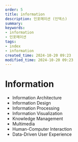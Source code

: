 ```yaml
---
order: 5
title: information
description: 인포메이션 (인덱스)
summary:
keywords:
- information
- 인포메이션
tags:
- index
- information
created_time: 2024-10-20 09:23
modified_time: 2024-10-20 09:23
---
```


# Information 

- Information Architecture
- Information Design
- Information Processing
- Information Visualization
- Knowledge Management
- Multimedia
- Human-Computer Interaction
- Data-Driven User Experience